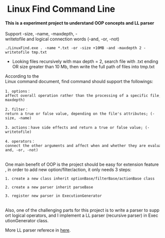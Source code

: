 <h1> Linux Find Command Line </h1>
<h4> This is a experiment project to understand OOP concepts and LL parser </h4>
Support -size, -name, -maxdepth, -writetofile and logical connection words (-and, -or, -not)

    ./LinuxFind.exe . -name *.txt -or -size +10MB -and -maxdepth 2 -writetofile tmp.txt

* Looking files recursively with max depth = 2, search file with .txt ending OR size greater than 10 Mb, then write the full path of files into tmp.txt


According to the Linux command document, find command should support the followings:

    1. options：affect overall operation rather than the processing of a specific file; (-maxdepth)

    2. filter：return a true or false value, depending on the file's attributes; (-size, -name)

    3. actions：have side effects and return a true or false value; (-writetofile)

    4. operators：connect the other arguments and affect when and whether they are evaluated. (-and, -or, -not)
<br>
One main benefit of OOP is the project should be easy for extension feature, in order to add new option/filter/action, it only needs 3 steps:

    1. create a new class inherit optionBase/filterBase/actionBase class

    2. create a new parser inherit parseBase 

    3. register new parser in ExecutionGenerator
<br>
Also, one of the challenging parts for this project is to write a parser to support logical operators, and I implement a LL parser (recursive parser) in ExecutionGenerator class. 

More LL parser referece in [here](https://zhuanlan.zhihu.com/p/31271879).
